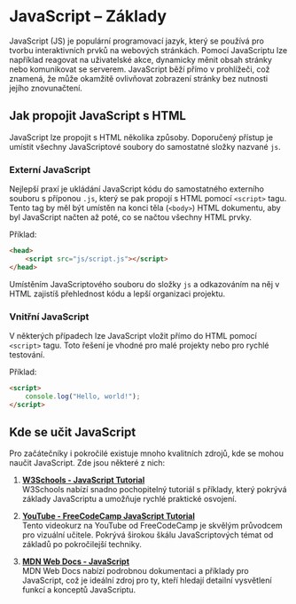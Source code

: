 # JavaScript – Základy

JavaScript (JS) je populární programovací jazyk, který se používá pro tvorbu interaktivních prvků na webových stránkách. Pomocí JavaScriptu lze například reagovat na uživatelské akce, dynamicky měnit obsah stránky nebo komunikovat se serverem. JavaScript běží přímo v prohlížeči, což znamená, že může okamžitě ovlivňovat zobrazení stránky bez nutnosti jejího znovunačtení.

## Jak propojit JavaScript s HTML

JavaScript lze propojit s HTML několika způsoby. Doporučený přístup je umístit všechny JavaScriptové soubory do samostatné složky nazvané `js`. 

### Externí JavaScript

Nejlepší praxí je ukládání JavaScript kódu do samostatného externího souboru s příponou `.js`, který se pak propojí s HTML pomocí `<script>` tagu. Tento tag by měl být umístěn na konci těla (`<body>`) HTML dokumentu, aby byl JavaScript načten až poté, co se načtou všechny HTML prvky.

Příklad:

```html
<head>
    <script src="js/script.js"></script>
</head>
```

Umístěním JavaScriptového souboru do složky `js` a odkazováním na něj v HTML zajistíš přehlednost kódu a lepší organizaci projektu.

### Vnitřní JavaScript

V některých případech lze JavaScript vložit přímo do HTML pomocí `<script>` tagu. Toto řešení je vhodné pro malé projekty nebo pro rychlé testování.

Příklad:

```html
<script>
    console.log("Hello, world!");
</script>
```

## Kde se učit JavaScript

Pro začátečníky i pokročilé existuje mnoho kvalitních zdrojů, kde se mohou naučit JavaScript. Zde jsou některé z nich:

1. **[W3Schools - JavaScript Tutorial](https://www.w3schools.com/js/)**  
   W3Schools nabízí snadno pochopitelný tutoriál s příklady, který pokrývá základy JavaScriptu a umožňuje rychlé praktické osvojení.

2. **[YouTube - FreeCodeCamp JavaScript Tutorial](https://www.youtube.com/watch?v=FqqhAWJgN0E&list=PLQ8x_VWW6AktVAKDISvXrcsh6kp7Jt_SM)**  
   Tento videokurz na YouTube od FreeCodeCamp je skvělým průvodcem pro vizuální učitele. Pokrývá širokou škálu JavaScriptových témat od základů po pokročilejší techniky.

3. **[MDN Web Docs - JavaScript](https://developer.mozilla.org/en-US/docs/Web/JavaScript)**  
   MDN Web Docs nabízí podrobnou dokumentaci a příklady pro JavaScript, což je ideální zdroj pro ty, kteří hledají detailní vysvětlení funkcí a konceptů JavaScriptu.
